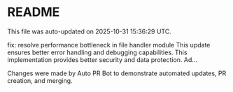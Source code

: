 # README

This file was auto-updated on 2025-10-31 15:36:29 UTC.

fix: resolve performance bottleneck in file handler module This update ensures better error handling and debugging capabilities. This implementation provides better security and data protection. Ad...

Changes were made by Auto PR Bot to demonstrate automated updates, PR creation, and merging.
